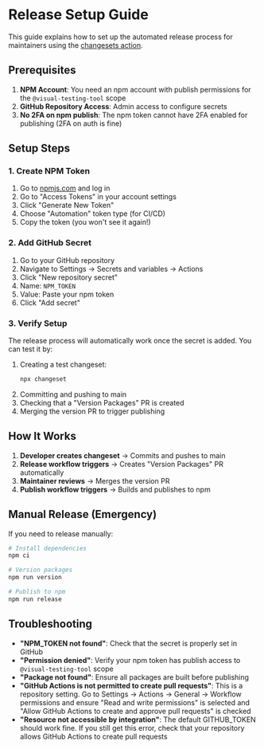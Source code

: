 # Release Setup Guide

This guide explains how to set up the automated release process for maintainers using the [changesets action](https://github.com/changesets/action).

## Prerequisites

1. **NPM Account**: You need an npm account with publish permissions for the `@visual-testing-tool` scope
2. **GitHub Repository Access**: Admin access to configure secrets
3. **No 2FA on npm publish**: The npm token cannot have 2FA enabled for publishing (2FA on auth is fine)

## Setup Steps

### 1. Create NPM Token

1. Go to [npmjs.com](https://www.npmjs.com) and log in
2. Go to "Access Tokens" in your account settings
3. Click "Generate New Token"
4. Choose "Automation" token type (for CI/CD)
5. Copy the token (you won't see it again!)

### 2. Add GitHub Secret

1. Go to your GitHub repository
2. Navigate to Settings → Secrets and variables → Actions
3. Click "New repository secret"
4. Name: `NPM_TOKEN`
5. Value: Paste your npm token
6. Click "Add secret"

### 3. Verify Setup

The release process will automatically work once the secret is added. You can test it by:

1. Creating a test changeset:
   ```bash
   npx changeset
   ```
2. Committing and pushing to main
3. Checking that a "Version Packages" PR is created
4. Merging the version PR to trigger publishing

## How It Works

1. **Developer creates changeset** → Commits and pushes to main
2. **Release workflow triggers** → Creates "Version Packages" PR automatically
3. **Maintainer reviews** → Merges the version PR
4. **Publish workflow triggers** → Builds and publishes to npm

## Manual Release (Emergency)

If you need to release manually:

```bash
# Install dependencies
npm ci

# Version packages
npm run version

# Publish to npm
npm run release
```

## Troubleshooting

- **"NPM_TOKEN not found"**: Check that the secret is properly set in GitHub
- **"Permission denied"**: Verify your npm token has publish access to `@visual-testing-tool` scope
- **"Package not found"**: Ensure all packages are built before publishing
- **"GitHub Actions is not permitted to create pull requests"**: This is a repository setting. Go to Settings → Actions → General → Workflow permissions and ensure "Read and write permissions" is selected and "Allow GitHub Actions to create and approve pull requests" is checked
- **"Resource not accessible by integration"**: The default GITHUB_TOKEN should work fine. If you still get this error, check that your repository allows GitHub Actions to create pull requests
